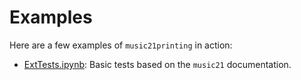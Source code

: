Examples
======

Here are a few examples of `music21printing` in action:

* [ExtTests.ipynb](http://nbviewer.ipython.org/urls/raw.github.com/jboucquey/IPython/master/music21/examples/ExtTests.ipynb): Basic tests based on the `music21` documentation.
